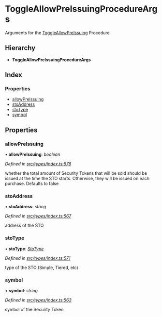 # ToggleAllowPreIssuingProcedureArgs

Arguments for the [ToggleAllowPreIssuing](../enums/_types_index_.proceduretype.md#toggleallowpreissuing) Procedure

## Hierarchy

* **ToggleAllowPreIssuingProcedureArgs**

## Index

### Properties

* [allowPreIssuing](_types_index_.toggleallowpreissuingprocedureargs.md#allowpreissuing)
* [stoAddress](_types_index_.toggleallowpreissuingprocedureargs.md#stoaddress)
* [stoType](_types_index_.toggleallowpreissuingprocedureargs.md#stotype)
* [symbol](_types_index_.toggleallowpreissuingprocedureargs.md#symbol)

## Properties

### allowPreIssuing

• **allowPreIssuing**: _boolean_

_Defined in_ [_src/types/index.ts:576_](https://github.com/PolymathNetwork/polymath-sdk/blob/e8bbc1e/src/types/index.ts#L576)

whether the total amount of Security Tokens that will be sold should be issued at the time the STO starts. Otherwise, they will be issued on each purchase. Defaults to false

### stoAddress

• **stoAddress**: _string_

_Defined in_ [_src/types/index.ts:567_](https://github.com/PolymathNetwork/polymath-sdk/blob/e8bbc1e/src/types/index.ts#L567)

address of the STO

### stoType

• **stoType**: [_StoType_](../enums/_types_index_.stotype.md)

_Defined in_ [_src/types/index.ts:571_](https://github.com/PolymathNetwork/polymath-sdk/blob/e8bbc1e/src/types/index.ts#L571)

type of the STO \(Simple, Tiered, etc\)

### symbol

• **symbol**: _string_

_Defined in_ [_src/types/index.ts:563_](https://github.com/PolymathNetwork/polymath-sdk/blob/e8bbc1e/src/types/index.ts#L563)

symbol of the Security Token

